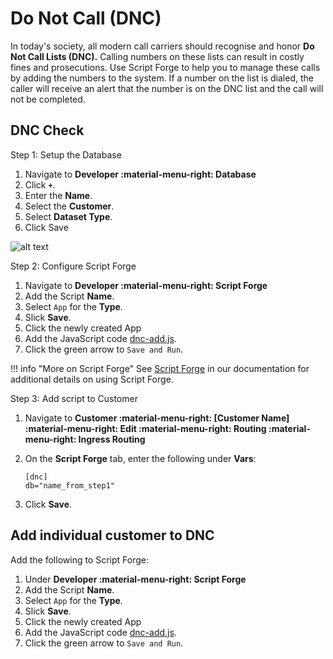 # Do Not Call (DNC)

In today's society, all modern call carriers should recognise and honor **Do Not Call Lists (DNC).** Calling numbers on these lists can result in costly fines and prosecutions. Use Script Forge to help you to manage these calls by adding the numbers to the system. If a number on the list is dialed, the caller will receive an alert that the number is on the DNC list and the call will not be completed. 

## DNC Check

Step 1: Setup the Database

1. Navigate to **Developer :material-menu-right: Database**
2. Click **`+`**.
3. Enter the **Name**.
3. Select the **Customer**. 
4. Select **Dataset Type**.
5. Click Save

![alt text][dnc-3]

Step 2: Configure Script Forge

1. Navigate to **Developer :material-menu-right: Script Forge**
2. Add the Script **Name**.
3. Select `App` for the **Type**.
4. Slick **Save**.
5. Click the newly created App
6. Add the JavaScript code [dnc-add.js](https://github.com/connexcs/scriptforge-examples/blob/master/dnc-check.js).
7. Click the green arrow to `Save and Run`. 

!!! info "More on Script Forge"
    See [Script Forge](https://docs.connexcs.com/developers/scriptforge/) in our documentation for additional details on using Script Forge.
    
Step 3: Add script to Customer

1. Navigate to **Customer :material-menu-right: [Customer Name] :material-menu-right: Edit :material-menu-right: Routing :material-menu-right: Ingress Routing**
2. On the **Script Forge** tab, enter the following under **Vars**:

    ```
    [dnc]
    db="name_from_step1"
    ```

3. Click **Save**.


## Add individual customer to DNC
Add the following to Script Forge:

1. Under **Developer :material-menu-right: Script Forge**
2. Add the Script **Name**.
3. Select `App` for the **Type**.
4. Slick **Save**.
5. Click the newly created App
6. Add the JavaScript code [dnc-add.js](https://github.com/connexcs/scriptforge-examples/blob/master/dnc-add.js).
7. Click the green arrow to `Save and Run`. 

[dnc-3]: /misc/img/dnc-3.png "DNC-3"






